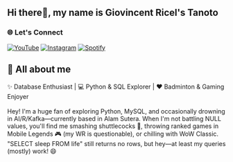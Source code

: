 ## Hi there👋, my name is Giovincent Ricel's Tanoto
### 🌐 Let's Connect
[![YouTube](https://img.shields.io/badge/YouTube-FF0000?style=for-the-badge&logo=youtube&logoColor=white)](UCQl51FCtXFSB8wAIi6KuDEQ)
[![Instagram](https://img.shields.io/badge/Instagram-E4405F?style=for-the-badge&logo=instagram&logoColor=white)](https://www.instagram.com/giovincentricels?igsh=MTh0cWhhbm1tdm15OQ%3D%3D&utm_source=qr)
[![Spotify](https://img.shields.io/badge/Spotify-1ED760?style=for-the-badge&logo=spotify&logoColor=white)](https://open.spotify.com/user/mtgcr3uv7945t5bof25cuw0ks?si=41dc80830ac74ec6)

## 📸 All about me
✨ Database Enthusiast | 💻 Python & SQL Explorer | ❤️ Badminton & Gaming Enjoyer<br><br>
Hey! I'm a huge fan of exploring Python, MySQL, and occasionally drowning in AI/R/Kafka—currently based in Alam Sutera. When I'm not battling NULL values, you'll find me smashing shuttlecocks 🏸, throwing ranked games in Mobile Legends 🎮 (my WR is questionable), or chilling with WoW Classic. "SELECT sleep FROM life" still returns no rows, but hey—at least my queries (mostly) work! 😄

<!--
**giovincentricels/giovincentricels** is a ✨ _special_ ✨ repository because its `README.md` (this file) appears on your GitHub profile.

Here are some ideas to get you started:

- 🔭 I’m currently working on ...
- 🌱 I’m currently learning ...
- 👯 I’m looking to collaborate on ...
- 🤔 I’m looking for help with ...
- 💬 Ask me about ...
- 📫 How to reach me: ...
- 😄 Pronouns: ...
- ⚡ Fun fact: ...
-->
